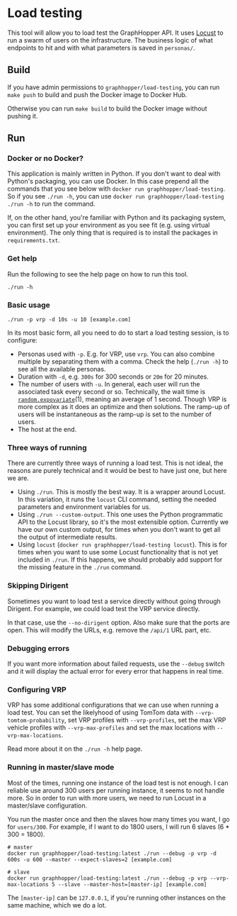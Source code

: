 # Load testing

This tool will allow you to load test the GraphHopper API. It uses [Locust](https://locust.io) to
run a swarm of users on the infrastructure.
The business logic of what endpoints to hit and with what parameters is saved in `personas/`.

## Build

If you have admin permissions to `graphhopper/load-testing`, you can run `make push` to build and
push the Docker image to Docker Hub.

Otherwise you can run `make build` to build the Docker image without pushing it.

## Run

### Docker or no Docker?

This application is mainly written in Python. If you don't want to deal with Python's packaging,
you can use Docker. In this case prepend all the commands that you see below with 
`docker run graphhopper/load-testing`. So if you see `./run -h`, you can use
`docker run graphhopper/load-testing ./run -h` to run the command.

If, on the other hand, you're familiar with Python and its packaging system, you can first set up
your environment as you see fit (e.g. using virtual environment). The only thing that is required
is to install the packages in `requirements.txt`.

### Get help

Run the following to see the help page on how to run this tool.

    ./run -h

### Basic usage

    ./run -p vrp -d 10s -u 10 [example.com]

In its most basic form, all you need to do to start a load testing session, is to configure:
* Personas used with `-p`. E.g. for VRP, use `vrp`. You can also combine multiple by separating them
  with a comma. Check the help (`./run -h`) to see all the available personas.
* Duration with `-d`, e.g. `300s` for 300 seconds or `20m` for 20 minutes.
* The number of users with `-u`. In general, each user will run the associated task every second or
  so. Technically, the wait time is [`random.expovariate`](https://docs.python.org/3.7/library/random.html#random.expovariate)(1),
  meaning an average of 1 second. Though VRP is more complex as it does an optimize and then
  solutions. The ramp-up of users will be instantaneous as the ramp-up is set to the number of
  users.
* The host at the end.

### Three ways of running

There are currently three ways of running a load test. This is not ideal, the reasons are purely
technical and it would be best to have just one, but here we are.

* Using `./run`. This is mostly the best way. It is a wrapper around Locust. In this variation, it
  runs the `locust` CLI command, setting the needed parameters and environment variables for us.
* Using `./run --custom-output`. This one uses the Python programmatic API to the Locust library,
  so it's the most extensible option. Currently we have our own custom output, for times when you
  don't want to get all the output of intermediate results.
* Using `locust` (`docker run graphhopper/load-testing locust`). This is for times when you want to
  use some Locust functionality that is not yet included in `./run`. If this happens, we should
  probably add support for the missing feature in the `./run` command.

### Skipping Dirigent

Sometimes you want to load test a service directly without going through Dirigent. For example, we
could load test the VRP service directly.

In that case, use the `--no-dirigent` option. Also make sure that the ports are open. This will
modify the URLs, e.g. remove the `/api/1` URL part, etc.

### Debugging errors

If you want more information about failed requests, use the `--debug` switch and it will display the
actual error for every error that happens in real time.

### Configuring VRP

VRP has some additional configurations that we can use when running a load test. You can set the
likelyhood of using TomTom data with `--vrp-tomtom-probability`,
set VRP profiles with `--vrp-profiles`, set the max VRP vehicle profiles with `--vrp-max-profiles`
and set the max locations with `--vrp-max-locations`.

Read more about it on the `./run -h` help page.

### Running in master/slave mode

Most of the times, running one instance of the load test is not enough. I can reliable use around
300 users per running instance, it seems to not handle more. So in order to run with more users, we
need to run Locust in a master/slave configuration.

You run the master once and then the slaves how many times you want, I go for `users/300`. For
example, if I want to do 1800 users, I will run 6 slaves (6 * 300 = 1800).

    # master
    docker run graphhopper/load-testing:latest ./run --debug -p vrp -d 600s -u 600 --master --expect-slaves=2 [example.com]

    # slave
    docker run graphhopper/load-testing:latest ./run --debug -p vrp --vrp-max-locations 5 --slave --master-host=[master-ip] [example.com]

The `[master-ip]` can be `127.0.0.1`, if you're running other instances on the same machine, which
we do a lot.

